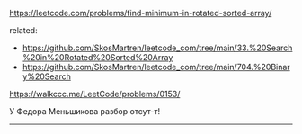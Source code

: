 https://leetcode.com/problems/find-minimum-in-rotated-sorted-array/  

related:
- https://github.com/SkosMartren/leetcode_com/tree/main/33.%20Search%20in%20Rotated%20Sorted%20Array
- https://github.com/SkosMartren/leetcode_com/tree/main/704.%20Binary%20Search

https://walkccc.me/LeetCode/problems/0153/

У Федора Меньшикова разбор отсут-т!

________________

